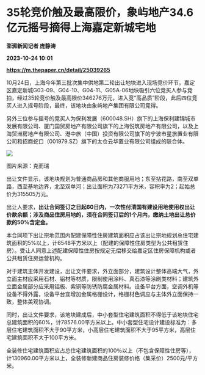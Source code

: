 # 35轮竞价触及最高限价，象屿地产34.6亿元摇号摘得上海嘉定新城宅地
**澎湃新闻记者 庞静涛**

**2023-10-24 10:01**

**https://m.thepaper.cn/detail/25039265**

10月24日，上海今年第三批次集中供地第二轮出让地块进入现场竞价环节。嘉定区嘉定新城G03-09、G04-10、G04-11、G05A-06地块吸引六位竞买人参与竞拍，经过35轮竞价触及最高限价346276万元，进入竞“高品质”阶段，此后四位竞买人进入摇号阶段，最终，该地块由象屿地产集团有限公司竞得。

另外三位参与摇号的竞买人为保利发展（600048.SH）旗下的上海保利建锦城市发展有限公司、厦门国贸房地产有限公司旗下的上海悦筑房地产有限公司，以及上海贸洲房地产有限公司、港中旅（中国）投资有限公司旗下的宁波市星旅置业有限公司和招商蛇口（001979.SZ）旗下的太仓云华置业有限公司组成的联合体。

![](https://imagecloud.thepaper.cn/thepaper/image/275/416/228.png)

图片来源：克而瑞

出让文件显示，该地块规划为普通商品房和其他商服用地；东至拈花路，南至双单路，西至基地边界，北至双单河；出让面积为73271平方米，容积率为2；起始总价为315505万元。

出让人要求，**出让合同签订之日起60日内，一次性付清国有建设用地使用权出让价款余额；涉及商品住房用地的，须在合同签订后的1个月内，缴纳土地出让总价款的50%含定金。**

本合同项下出让宗地范围内配建保障性住房建筑面积应占该出让宗地规划总住宅建筑面积的5%以上，计6548平方米以上（配建的保障性住房类型为公共租赁住房）。受让人同意上述配建保障性住房按规定无偿移交给嘉定区住房保障机构或者公共租赁住房运营机构。

对于建筑主体开发建设，出让文件要求，外立面部分，建筑设计整体高端大气，外立面主材应采用石材、铝材等材质，限制使用涂料、真石漆等涂刷类材料；建筑外立面金属部分应采用铝板、紫铜等防锈防腐金属材料。设备平台方面，空调外机等设备不得外露，设备平台宜增加金属格栅设计，格栅材色调应与主体外立面保持一致，整体美观协调。

同时，出让文件要求，该地块建成后，中小套型住宅建筑面积不得低于该地块住宅总建筑面积的60%，计78576.00平方米以上。中小套型住宅设计建设标准为：多层住宅建筑面积不大于90平方米，小高层住宅建筑面积不大于95平方米，高层住宅建筑面积不大于100平方米。

全装修住宅建筑面积应占总住宅建筑面积的100％以上（不包含保障性住房等），计130960.00平方米以上，全装修新建商品住房装修价格（集采价）2500元/平方米。